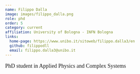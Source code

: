 ```yaml
---
name: Filippo Dalla
image: images/filippo_dalla.png
role: phd
order: 5
category: current
affiliation: University of Bologna - INFN Bologna
links:
  home-page: https://www.unibo.it/sitoweb/filippo.dalla3/en
  github: filippodll
  email: filippo.dalla3@unibo.it
---
```


<p style="font-family: 'Georgia', serif; font-size: 18px;">
PhD student in Applied Physics and Complex Systems
</p>